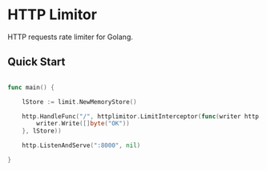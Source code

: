 # HTTP Limitor

HTTP requests rate limiter for Golang.

## Quick Start

```go

func main() {

    lStore := limit.NewMemoryStore()

    http.HandleFunc("/", httplimitor.LimitInterceptor(func(writer http.ResponseWriter, request *http.Request) {
        writer.Write([]byte("OK"))
    }, lStore))

    http.ListenAndServe(":8000", nil)                          

}

```




